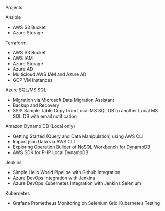 Projects:  
  
Ansible  
- AWS S3 Bucket  
- Azure Storage  
  
Terraform  
- AWS S3 Bucket  
- AWS IAM  
- Azure Storage  
- Azure AD  
- Multicloud AWS IAM and Azure AD  
- GCP VM Instances  
  
Azure SQL/MS SQL  
- Migration via Microsoft Data Migration Assistant  
- Backup and Recovery  
- SSIS Sample Table Copy from Local MS SQL DB to another Local MS SQL DB with email notification  
  
Amazon Dynamo DB (Local only)  
- Getting Started (Query and Data Manipulation) using AWS CLI  
- Import json Data via AWS CLI  
- Exploring Operation Builder of NoSQL Workbench for DynamoDB  
- AWS SDK for PHP Local DynamoDB
  
Jenkins  
- Simple Hello World Pipeline with Github Integration  
- Azure DevOps Integration with Jenkins  
- Azure DevOps Kubernetes Integration with Jenkins Selenium  
  
Kubernetes  
- Grafana Prometheus Monitoring on Selenium Grid Kubernetes Testing  